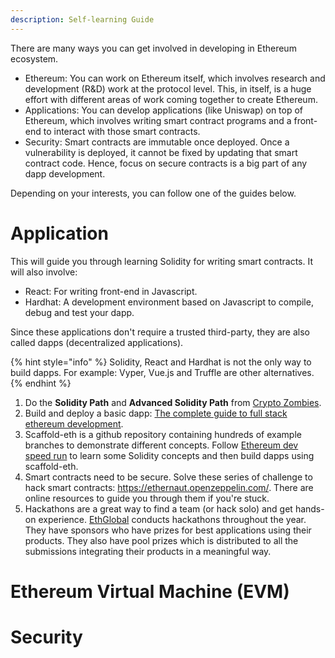 ```yaml
---
description: Self-learning Guide
---
```


There are many ways you can get involved in developing in Ethereum ecosystem. 
* Ethereum: You can work on Ethereum itself, which involves research and development (R&D) work at the protocol level. This, in itself, is a huge effort with different areas of work coming together to create Ethereum.
* Applications: You can develop applications (like Uniswap) on top of Ethereum, which involves writing smart contract programs and a front-end to interact with those smart contracts.
* Security: Smart contracts are immutable once deployed. Once a vulnerability is deployed, it cannot be fixed by updating that smart contract code. Hence, focus on secure contracts is a big part of any dapp development.

Depending on your interests, you can follow one of the guides below.

# Application

This will guide you through learning Solidity for writing smart contracts. It will also involve:
* React: For writing front-end in Javascript.
* Hardhat: A development environment based on Javascript to compile, debug and test your dapp.

Since these applications don't require a trusted third-party, they are also called dapps (decentralized applications).

{% hint style="info" %}
Solidity, React and Hardhat is not the only way to build dapps. For example: Vyper, Vue.js and Truffle are other alternatives.
{% endhint %}

1. Do the **Solidity Path** and **Advanced Solidity Path** from [Crypto Zombies](https://cryptozombies.io/en/course/).
1. Build and deploy a basic dapp: [The complete guide to full stack ethereum development](https://dev.to/dabit3/the-complete-guide-to-full-stack-ethereum-development-3j13).
1. Scaffold-eth is a github repository containing hundreds of example branches to demonstrate different concepts. Follow [Ethereum dev speed run](https://medium.com/@austin_48503/%EF%B8%8Fethereum-dev-speed-run-bd72bcba6a4c) to learn some Solidity concepts and then build dapps using scaffold-eth.
1. Smart contracts need to be secure. Solve these series of challenge to hack smart contracts: https://ethernaut.openzeppelin.com/. There are online resources to guide you through them if you're stuck.
1. Hackathons are a great way to find a team (or hack solo) and get hands-on experience. [EthGlobal](https://ethglobal.com/) conducts hackathons throughout the year. They have sponsors who have prizes for best applications using their products. They also have pool prizes which is distributed to all the submissions integrating their products in a meaningful way.

# Ethereum Virtual Machine (EVM)

# Security